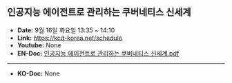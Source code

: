 
## 인공지능 에이전트로 관리하는 쿠버네티스 신세계
- **Date:** 9월 16일 화요일 13:35 ~ 14:10
- **Link:** https://kcd-korea.net/schedule
- **Youtube:** None 
- **EN-Doc:** [인공지능 에이전트로 관리하는 쿠버네티스 신세계.pdf](https://)
---
- **KO-Doc:** None 

